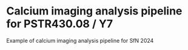 # Calcium imaging analysis pipeline for PSTR430.08 / Y7
Example of calcium imaging analysis pipeline for SfN 2024
